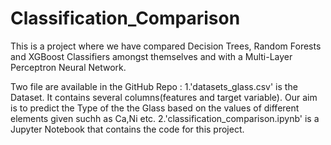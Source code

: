 # Classification_Comparison
This is a project where we have compared Decision Trees, Random Forests and XGBoost Classifiers amongst themselves and with a Multi-Layer Perceptron Neural Network.

Two file are available in the GitHub Repo :
1.'datasets_glass.csv' is the Dataset. It contains several columns(features and target variable). Our aim is to predict the Type of the the Glass based on the values of different elements given suchh as Ca,Ni etc.
2.'classification_comparison.ipynb' is a Jupyter Notebook that contains the code for this project.
